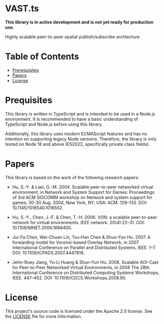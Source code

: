 # VAST.ts

**This library is in active development and is not yet ready for production use.**

Highly scalable peer-to-peer spatial publish/subscribe archtecture.

# Table of Contents

- [Prerequisites](#prerequisites)
- [Papers](#papers)
- [License](#license)

# Prequisites

This library is written in TypeScript and is intended to be used in a Node.js environment. It is recommended to have a basic understanding of TypeScript and Node.js before using this library.

Additionally, this library uses modern ECMAScript features and has no intention on supporting legacy Node versions. Therefore, the library is only tested on Node 18 and above (ES2022, specifically private class fields).

# Papers

This library is based on the work of the following research papers:

- Hu, S.-Y. & Liao, G.-M. 2004. Scalable peer-to-peer networked virtual environment, in Network and System Support for Games: Proceedings of 3rd ACM SIGCOMM workshop on Network and system support for games; 30-30 Aug. 2004, New York, NY, USA: ACM. 129–133. DOI: 10.1145/1016540.1016552.

- Hu, S.-Y., Chen, J.-F. & Chen, T.-H. 2006. VON: a scalable peer-to-peer network for virtual environments. IEEE network. 20(4):22–31. DOI: 10.1109/MNET.2006.1668400.

- Jui-Fa Chen, Wei-Chuan Lin, Tsu-Han Chen & Shun-Yun Hu. 2007. A forwarding model for Voronoi-based Overlay Network, in 2007 International Conference on Parallel and Distributed Systems, IEEE. 1–7. DOI: 10.1109/ICPADS.2007.4447818.

- Jehn-Ruey Jiang, Yu-Li Huang & Shun-Yun Hu. 2008. Scalable AOI-Cast for Peer-to-Peer Networked Virtual Environments, in 2008 The 28th International Conference on Distributed Computing Systems Workshops, IEEE. 447–452. DOI: 10.1109/ICDCS.Workshops.2008.80.


# License

This project's source code is licensed under the Apache 2.0 license. See the [LICENSE](/LICENSE) file for more information.
